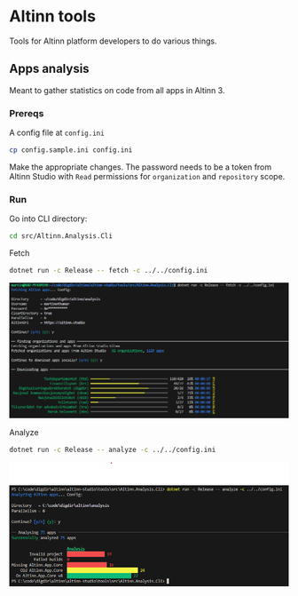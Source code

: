 # Altinn tools

Tools for Altinn platform developers to do various things.

## Apps analysis

Meant to gather statistics on code from all apps in Altinn 3.

### Prereqs

A config file at `config.ini`
```sh
cp config.sample.ini config.ini
```
Make the appropriate changes.
The password needs to be a token from Altinn Studio with `Read` permissions for `organization` and `repository` scope.

### Run

Go into CLI directory:
```sh
cd src/Altinn.Analysis.Cli
```

Fetch
```sh
dotnet run -c Release -- fetch -c ../../config.ini
```

 ![Downloading apps](img/download-progress.png)

Analyze
```sh
dotnet run -c Release -- analyze -c ../../config.ini
```

 ![Analyzing apps](img/analysis.png)
